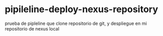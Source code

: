 # pipileline-deploy-nexus-repository
prueba de pipleline que clone repositorio de git, y despliegue en mi repositorio de nexus local
